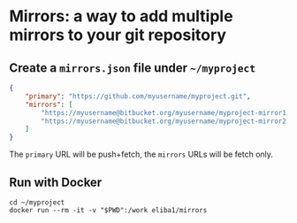# Mirrors: a way to add multiple mirrors to your git repository

## Create a `mirrors.json` file under `~/myproject`
```json
{
	"primary": "https://github.com/myusername/myproject.git",
	"mirrors": [
		"https://myusername@bitbucket.org/myusername/myproject-mirror1.git",
		"https://myusername@bitbucket.org/myusername/myproject-mirror2.git"
	]
}
```
The `primary` URL will be push+fetch, the `mirrors` URLs will be fetch only.

## Run with Docker
```shell script
cd ~/myproject
docker run --rm -it -v "$PWD":/work eliba1/mirrors
```